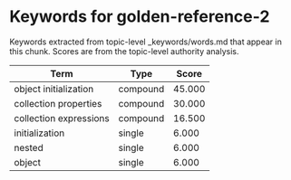 # Keywords for golden-reference-2

Keywords extracted from topic-level _keywords/words.md that appear in this chunk.
Scores are from the topic-level authority analysis.

| Term | Type | Score |
|------|------|-------|
| object initialization | compound | 45.000 |
| collection properties | compound | 30.000 |
| collection expressions | compound | 16.500 |
| initialization | single | 6.000 |
| nested | single | 6.000 |
| object | single | 6.000 |
